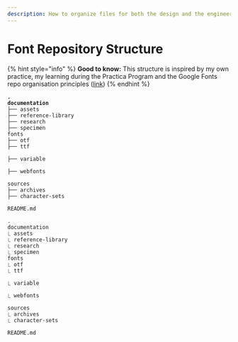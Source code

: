 ```yaml
---
description: How to organize files for both the design and the engineering work.
---
```


# Font Repository Structure

{% hint style="info" %}
**Good to know:** This structure is inspired by my own practice, my learning during the Practica Program and the Google Fonts repo organisation principles ([link](https://googlefonts.github.io/gf-guide/googlefonts.html#repository-structure))
{% endhint %}

<pre><code><strong>.
</strong><strong>documentation
</strong>├── assets
├── reference-library
├── research
├── specimen
fonts
├── otf
├── ttf
├── variable
├── webfonts
sources
├── archives
├── character-sets
README.md

.
documentation
⎿ assets
⎿ reference-library
⎿ research
⎿ specimen
fonts
⎿ otf
⎿ ttf
⎿ variable
⎿ webfonts
sources
⎿ archives
⎿ character-sets
README.md
</code></pre>
